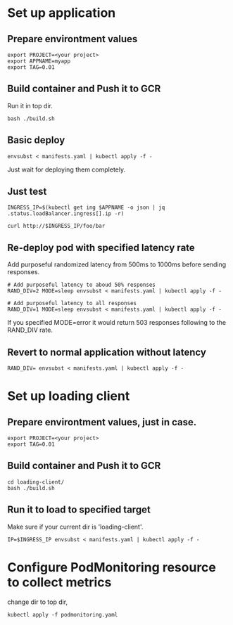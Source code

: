 # Set up application
## Prepare environtment values
```
export PROJECT=<your project>
export APPNAME=myapp
export TAG=0.01
```
## Build container and Push it to GCR
Run it in top dir.
```
bash ./build.sh
```

## Basic deploy
```
envsubst < manifests.yaml | kubectl apply -f -
```
Just wait for deploying them completely.

## Just test
```
INGRESS_IP=$(kubectl get ing $APPNAME -o json | jq .status.loadBalancer.ingress[].ip -r)

curl http://$INGRESS_IP/foo/bar
```

## Re-deploy pod with specified latency rate
Add purposeful randomized latency from 500ms to 1000ms before sending responses.
```
# Add purposeful latency to aboud 50% responses
RAND_DIV=2 MODE=sleep envsubst < manifests.yaml | kubectl apply -f -

# Add purposeful latency to all responses
RAND_DIV=1 MODE=sleep envsubst < manifests.yaml | kubectl apply -f -
```
If you specified MODE=error it would return 503 responses following to the RAND_DIV rate.

## Revert to normal application without latency
```
RAND_DIV= envsubst < manifests.yaml | kubectl apply -f -
```


# Set up loading client

## Prepare environtment values, just in case.
```
export PROJECT=<your project>
export TAG=0.01
```

## Build container and Push it to GCR
```
cd loading-client/
bash ./build.sh
```

## Run it to load to specified target
Make sure if your current dir is 'loading-client'.
```
IP=$INGRESS_IP envsubst < manifests.yaml | kubectl apply -f -
```

# Configure PodMonitoring resource to collect metrics
change dir to top dir,
```
kubectl apply -f podmonitoring.yaml
```

